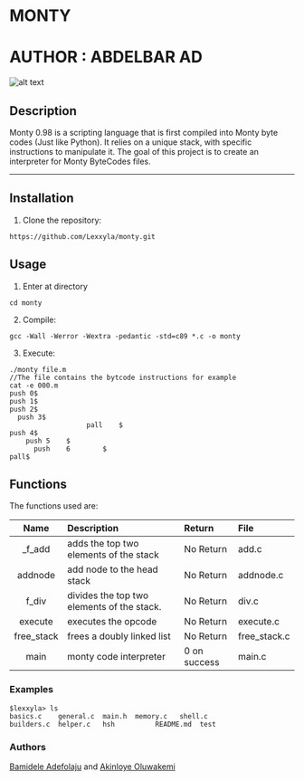 # MONTY
# AUTHOR : ABDELBAR AD
![alt text](https://pbs.twimg.com/media/CFYYWy6UEAE9Ow-.png)

## Description

Monty 0.98 is a scripting language that is first compiled into Monty byte codes (Just like Python). It relies on a unique stack, with specific instructions to manipulate it. The goal of this project is to create an interpreter for Monty ByteCodes files.

***

## Installation

1. Clone the repository:
```console
https://github.com/Lexxyla/monty.git
```

## Usage
1. Enter at directory
```console
cd monty
```

2. Compile:
```console
gcc -Wall -Werror -Wextra -pedantic -std=c89 *.c -o monty
```

3. Execute:
```console
./monty file.m
//The file contains the bytcode instructions for example
cat -e 000.m
push 0$
push 1$
push 2$
  push 3$
                   pall    $
push 4$
    push 5    $
      push    6        $
pall$
```

## Functions

The functions used are:

|Name | Description | Return| File
|:--: | :-- | :--| :--|
|_f_add | adds the top two elements of the stack | No Return | add.c|
| addnode | add node to the head stack | No Return | addnode.c|
| f_div | divides the top two elements of the stack. | No Return | div.c|
| execute | executes the opcode | No Return | execute.c|
| free_stack | frees a doubly linked list | No Return | free_stack.c|
| main | monty code interpreter | 0 on success | main.c| 

### Examples

```console
$lexxyla> ls
basics.c    general.c  main.h  memory.c   shell.c
builders.c  helper.c   hsh          README.md  test
```

### Authors
[Bamidele Adefolaju](https://github.com/Lexxyla) and [Akinloye Oluwakemi](https://github.com/Natacha-07)

